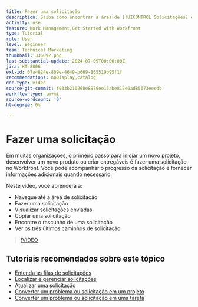 ```yaml
---
title: Fazer uma solicitação
description: Saiba como encontrar a área de [!UICONTROL Solicitações] e faça uma solicitação. Em seguida, saiba como visualizar solicitações enviadas e rascunhos.
activity: use
feature: Work Management,Get Started with Workfront
type: Tutorial
role: User
level: Beginner
team: Technical Marketing
thumbnail: 336092.png
last-substantial-update: 2024-07-09T00:00:00Z
jira: KT-8806
exl-id: 07a4824e-809e-4649-b669-865519b95f1f
recommendations: noDisplay,catalog
doc-type: video
source-git-commit: f033b210268e8979ee15abe812e6ad85673eeedb
workflow-type: tm+mt
source-wordcount: '0'
ht-degree: 0%

---
```


# Fazer uma solicitação

Em muitas organizações, o primeiro passo para iniciar um novo projeto, desenvolver um novo produto ou criar entregáveis é fazer uma solicitação no Workfront. Você pode acompanhar o progresso da solicitação e fornecer informações adicionais quando necessário.

Neste vídeo, você aprenderá a:

* Navegue até a área de solicitação
* Fazer uma solicitação
* Visualizar solicitações enviadas
* Copiar uma solicitação
* Encontre o rascunho de uma solicitação
* Ver os três últimos caminhos de solicitação

>[!VIDEO](https://video.tv.adobe.com/v/336092/?quality=12&learn=on)

## Tutoriais recomendados sobre este tópico

* [Entenda as filas de solicitações](/help/manage-work/request-queues/understand-request-queues.md)
* [Localizar e gerenciar solicitações](/help/manage-work/issues-requests/find-requests.md)
* [Atualizar uma solicitação](/help/manage-work/issues-requests/update-a-request.md)
* [Converter um problema ou solicitação em um projeto](/help/manage-work/issues-requests/create-a-project-from-a-request.md)
* [Converter um problema ou solicitação em uma tarefa](/help/manage-work/issues-requests/convert-issues-to-other-work-items.md)
